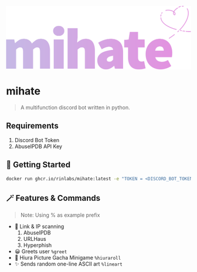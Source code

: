
![logo](assets/mihate-logo.png)
# mihate

> A multifunction discord bot written in python.

## Requirements
1. Discord Bot Token
2. AbuseIPDB API Key

## 🚀 Getting Started
```sh
docker run ghcr.io/rinlabs/mihate:latest -e "TOKEN = <DISCORD_BOT_TOKEN>" -e "ABUSEIPDB_KEY = <ABUSEIPDB_APIKEY" -e "PREFIX = <BOT_PREFIX>"
```

## 🪄 Features & Commands
> Note: Using % as example prefix
 - 🔎 Link & IP scanning
   1. AbuseIPDB
   2. URLHaus
   3. Hyperphish
 - 😀 Greets user
 `%greet`
 - 🎲 Hiura Picture Gacha Minigame
 `%hiuraroll`
 - ✨ Sends random one-line ASCII art
 `%lineart`
 
